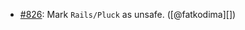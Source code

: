 * [#826](https://github.com/rubocop/rubocop-rails/issues/826): Mark `Rails/Pluck` as unsafe. ([@fatkodima][])
